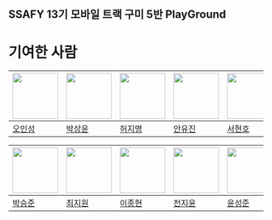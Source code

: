 ## SSAFY 13기 모바일 트랙 구미 5반 PlayGround

# 기여한 사람
| <a href="https://github.com/ois0886"><img src="https://avatars.githubusercontent.com/u/58154638?v=4" width="90" height="90"></a> | <a href="https://github.com/PSYUN"><img src="https://avatars.githubusercontent.com/u/133249953?v=4" width="90" height="90"></a> | <a href="https://github.com/HeoJamong"><img src="https://avatars.githubusercontent.com/u/84281455?v=4" width="90" height="90"></a> | <a href="https://github.com/prodksdb"><img src="https://avatars.githubusercontent.com/u/150729023?v=4" width="90" height="90"></a> | <a href="https://github.com/SeoHyunHo99"><img src="https://avatars.githubusercontent.com/u/43312841?v=4" width="90" height="90"></a> | <a href="https://github.com/hsl26"><img src="https://avatars.githubusercontent.com/u/100758335?v=4" width="90" height="90"></a> | <a href="https://github.com/kmseongmin"><img src="https://avatars.githubusercontent.com/u/102861243?v=4" width="90" height="90"></a> | <a href="https://github.com/hyeriimm"><img src="https://avatars.githubusercontent.com/u/94698088?v=4" width="90" height="90"></a> |
| ----- | ----- | ----- | ----- | ----- | ----- | ----- | ----- |
| [오인성](https://github.com/ois0886) | [박상윤](https://github.com/PSYUN) | [허지명](https://github.com/HeoJamong) | [안유진](https://github.com/prodksdb) | [서현호](https://github.com/SeoHyunHo99) | [이현수](https://github.com/hsl26) | [김성민](https://github.com/kmseongmin) | [최혜림](https://github.com/hyeriimm) |

| <a href="https://github.com/ootr47"><img src="https://avatars.githubusercontent.com/u/83055885?v=4" width="90" height="90"></a> | <a href="https://github.com/zziwonCHOI"><img src="https://avatars.githubusercontent.com/u/128473259?v=4" width="90" height="90"></a> | <a href="https://github.com/2-jjong"><img src="https://avatars.githubusercontent.com/u/127838675?v=4" width="90" height="90"></a> | <a href="https://github.com/cheonjiyun"><img src="https://avatars.githubusercontent.com/u/70828192?v=4" width="90" height="90"></a> | <a href="https://github.com/sssssungjun"><img src="https://avatars.githubusercontent.com/u/108875242?v=4" width="90" height="90"></a> | <a href="https://github.com/MinwooPyeon"><img src="https://avatars.githubusercontent.com/u/153968515?v=4" width="90" height="90"></a> |
| ----- | ----- | ----- | ----- | ----- | ----- |
| [박승준](https://github.com/ootr47) | [최지원](https://github.com/zziwonCHOI) | [이종현](https://github.com/2-jjong) | [천지윤](https://github.com/cheonjiyun) | [윤성준](https://github.com/sssssungjun) | [편민우](https://github.com/MinwooPyeon) |
